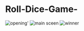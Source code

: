 # Roll-Dice-Game-


![opening'](https://github.com/md-akhlak/Roll-Dice-Game-/assets/115857969/d9acbe45-33c0-45a7-8acc-cb4508d032b2)   ![main sceen](https://github.com/md-akhlak/Roll-Dice-Game-/assets/115857969/33d56d91-317b-46bd-be48-80babd1c0c15)    ![winner](https://github.com/md-akhlak/Roll-Dice-Game-/assets/115857969/2d92fa2b-7527-42bd-85bb-c66f0d2ca87b)



